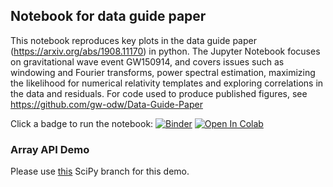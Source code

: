 ## Notebook for data guide paper

This notebook reproduces key plots in the data guide paper (https://arxiv.org/abs/1908.11170) in python. The Jupyter Notebook focuses on gravitational wave event GW150914, and covers issues such as windowing and Fourier transforms, power spectral estimation, maximizing the likelihood for numerical relativity templates and exploring correlations in the data and residuals.  For code used to
produce published figures, see https://github.com/gw-odw/Data-Guide-Paper

Click a badge to run the notebook:
[![Binder](https://mybinder.org/badge_logo.svg)](https://mybinder.org/v2/gh/losc-tutorial/Data_Guide/master?filepath=Guide_Notebook.ipynb)
[![Open In Colab](https://colab.research.google.com/assets/colab-badge.svg)](https://colab.research.google.com/github/losc-tutorial/Data_Guide/blob/master/Guide_Notebook.ipynb)


### Array API Demo

Please use [this](https://github.com/AnirudhDagar/scipy/tree/array-api-demo) SciPy branch for this demo.

